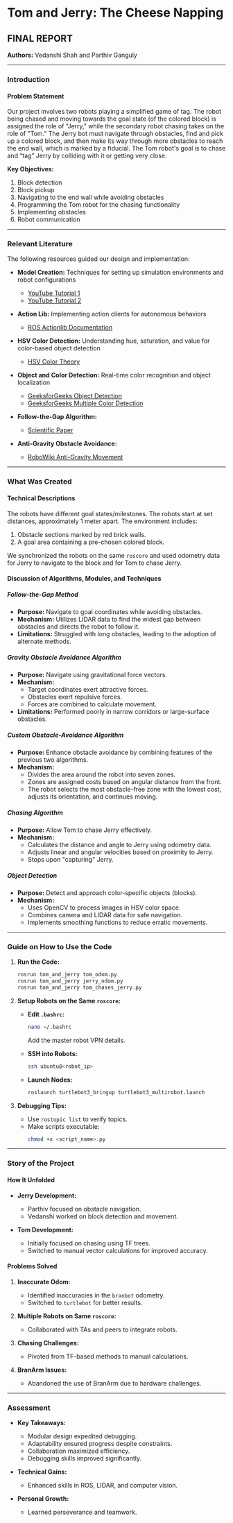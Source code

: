# Tom and Jerry: The Cheese Napping

## FINAL REPORT

**Authors:** Vedanshi Shah and Parthiv Ganguly

---

### Introduction

#### Problem Statement

Our project involves two robots playing a simplified game of tag. The robot being chased and moving towards the goal state (of the colored block) is assigned the role of "Jerry," while the secondary robot chasing takes on the role of "Tom." The Jerry bot must navigate through obstacles, find and pick up a colored block, and then make its way through more obstacles to reach the end wall, which is marked by a fiducial. The Tom robot's goal is to chase and “tag” Jerry by colliding with it or getting very close.

**Key Objectives:**

1. Block detection
2. Block pickup
3. Navigating to the end wall while avoiding obstacles
4. Programming the Tom robot for the chasing functionality
5. Implementing obstacles
6. Robot communication

---

### Relevant Literature

The following resources guided our design and implementation:

- **Model Creation:** Techniques for setting up simulation environments and robot configurations
  - [YouTube Tutorial 1](https://www.youtube.com/watch?v=YV8hlpBOhtw)
  - [YouTube Tutorial 2](https://www.youtube.com/watch?v=wUZO4wTvKCY)

- **Action Lib:** Implementing action clients for autonomous behaviors
  - [ROS Actionlib Documentation](http://wiki.ros.org/actionlib)

- **HSV Color Detection:** Understanding hue, saturation, and value for color-based object detection
  - [HSV Color Theory](https://learn.leighcotnoir.com/artspeak/elements-color/hue-value-saturation/)

- **Object and Color Detection:** Real-time color recognition and object localization
  - [GeeksforGeeks Object Detection](https://www.geeksforgeeks.org/detect-an-object-with-opencv-python/)
  - [GeeksforGeeks Multiple Color Detection](https://www.geeksforgeeks.org/multiple-color-detection-in-real-time-using-python-opencv/)

- **Follow-the-Gap Algorithm:**
  - [Scientific Paper](https://www.sciencedirect.com/science/article/pii/S0921889012000838#)

- **Anti-Gravity Obstacle Avoidance:**
  - [RoboWiki Anti-Gravity Movement](https://www.cse.chalmers.se/~bergert/robowiki-mirror/RoboWiki/robowiki.net/wiki/Anti-Gravity_Movement.html)

---

### What Was Created

#### Technical Descriptions

The robots have different goal states/milestones. The robots start at set distances, approximately 1 meter apart. The environment includes:

1. Obstacle sections marked by red brick walls.
2. A goal area containing a pre-chosen colored block.

We synchronized the robots on the same `roscore` and used odometry data for Jerry to navigate to the block and for Tom to chase Jerry.

#### Discussion of Algorithms, Modules, and Techniques

##### **Follow-the-Gap Method**

- **Purpose:** Navigate to goal coordinates while avoiding obstacles.
- **Mechanism:** Utilizes LIDAR data to find the widest gap between obstacles and directs the robot to follow it.
- **Limitations:** Struggled with long obstacles, leading to the adoption of alternate methods.

##### **Gravity Obstacle Avoidance Algorithm**

- **Purpose:** Navigate using gravitational force vectors.
- **Mechanism:**
  - Target coordinates exert attractive forces.
  - Obstacles exert repulsive forces.
  - Forces are combined to calculate movement.
- **Limitations:** Performed poorly in narrow corridors or large-surface obstacles.

##### **Custom Obstacle-Avoidance Algorithm**

- **Purpose:** Enhance obstacle avoidance by combining features of the previous two algorithms.
- **Mechanism:**
  - Divides the area around the robot into seven zones.
  - Zones are assigned costs based on angular distance from the front.
  - The robot selects the most obstacle-free zone with the lowest cost, adjusts its orientation, and continues moving.

##### **Chasing Algorithm**

- **Purpose:** Allow Tom to chase Jerry effectively.
- **Mechanism:**
  - Calculates the distance and angle to Jerry using odometry data.
  - Adjusts linear and angular velocities based on proximity to Jerry.
  - Stops upon "capturing" Jerry.

##### **Object Detection**

- **Purpose:** Detect and approach color-specific objects (blocks).
- **Mechanism:**
  - Uses OpenCV to process images in HSV color space.
  - Combines camera and LIDAR data for safe navigation.
  - Implements smoothing functions to reduce erratic movements.

---

### Guide on How to Use the Code

1. **Run the Code:**
   ```bash
   rosrun tom_and_jerry tom_odom.py
   rosrun tom_and_jerry jerry_odom.py
   rosrun tom_and_jerry tom_chases_jerry.py
   ```

2. **Setup Robots on the Same `roscore`:**

   - **Edit `.bashrc`:**
     ```bash
     nano ~/.bashrc
     ```
     Add the master robot VPN details.

   - **SSH into Robots:**
     ```bash
     ssh ubuntu@<robot_ip>
     ```

   - **Launch Nodes:**
     ```bash
     roslaunch turtlebot3_bringup turtlebot3_multirobot.launch
     ```

3. **Debugging Tips:**
   - Use `rostopic list` to verify topics.
   - Make scripts executable:
     ```bash
     chmod +x <script_name>.py
     ```

---

### Story of the Project

#### How It Unfolded

- **Jerry Development:**
  - Parthiv focused on obstacle navigation.
  - Vedanshi worked on block detection and movement.

- **Tom Development:**
  - Initially focused on chasing using TF trees.
  - Switched to manual vector calculations for improved accuracy.

#### Problems Solved

1. **Inaccurate Odom:**
   - Identified inaccuracies in the `branbot` odometry.
   - Switched to `turtlebot` for better results.

2. **Multiple Robots on Same `roscore`:**
   - Collaborated with TAs and peers to integrate robots.

3. **Chasing Challenges:**
   - Pivoted from TF-based methods to manual calculations.

4. **BranArm Issues:**
   - Abandoned the use of BranArm due to hardware challenges.

---

### Assessment

- **Key Takeaways:**
  - Modular design expedited debugging.
  - Adaptability ensured progress despite constraints.
  - Collaboration maximized efficiency.
  - Debugging skills improved significantly.

- **Technical Gains:**
  - Enhanced skills in ROS, LIDAR, and computer vision.

- **Personal Growth:**
  - Learned perseverance and teamwork.
